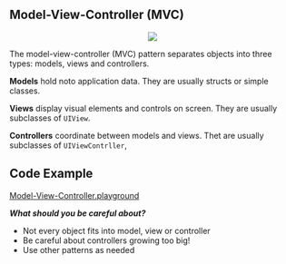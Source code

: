 ##  Model-View-Controller (MVC)

<p align="center">
  <image src="images/mvc.png"></image>
</p>



The model-view-controller (MVC) pattern separates objects into three types: models, views and controllers.

<b>Models</b> hold noto application data. They are usually structs or simple classes.

<b>Views</b> display visual elements and controls on screen. They are usually subclasses of `UIView`.

**Controllers**  coordinate between models and views. Thet are usually subclasses of `UIViewContrller`,

## Code Example
[Model-View-Controller.playground]


[Model-View-Controller.playground]: https://github.com/xuzhao-nick/Design-Patterns-in-Swift/tree/master/samples/DesignPatternsPlayGround/Model-View-Controller.playground "Model-View-Controller.playground"

***What should you be careful about?***

- Not every object fits into model, view or controller
- Be careful about controllers growing too big!
- Use other patterns as needed
